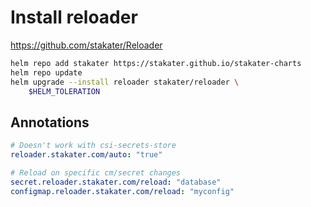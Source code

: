 # Install reloader

https://github.com/stakater/Reloader

```bash
helm repo add stakater https://stakater.github.io/stakater-charts
helm repo update
helm upgrade --install reloader stakater/reloader \
    $HELM_TOLERATION
```

## Annotations

```yaml
# Doesn't work with csi-secrets-store
reloader.stakater.com/auto: "true"

# Reload on specific cm/secret changes
secret.reloader.stakater.com/reload: "database"
configmap.reloader.stakater.com/reload: "myconfig"
```